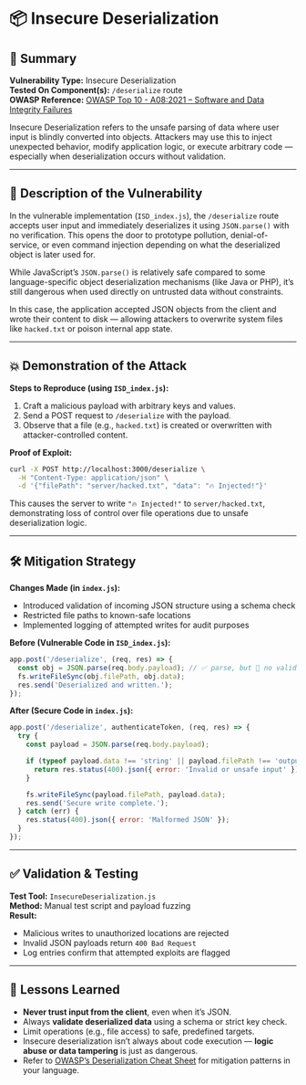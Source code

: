 # 📦 Insecure Deserialization

## 📌 Summary

**Vulnerability Type:** Insecure Deserialization  
**Tested On Component(s):** `/deserialize` route  
**OWASP Reference:** [OWASP Top 10 - A08:2021 – Software and Data Integrity Failures](https://owasp.org/Top10/A08_2021-Software_and_Data_Integrity_Failures/)

Insecure Deserialization refers to the unsafe parsing of data where user input is blindly converted into objects. Attackers may use this to inject unexpected behavior, modify application logic, or execute arbitrary code — especially when deserialization occurs without validation.

---

## 🚨 Description of the Vulnerability

In the vulnerable implementation (`ISD_index.js`), the `/deserialize` route accepts user input and immediately deserializes it using `JSON.parse()` with no verification. This opens the door to prototype pollution, denial-of-service, or even command injection depending on what the deserialized object is later used for.

While JavaScript’s `JSON.parse()` is relatively safe compared to some language-specific object deserialization mechanisms (like Java or PHP), it’s still dangerous when used directly on untrusted data without constraints.

In this case, the application accepted JSON objects from the client and wrote their content to disk — allowing attackers to overwrite system files like `hacked.txt` or poison internal app state.

---

## 💥 Demonstration of the Attack

**Steps to Reproduce (using `ISD_index.js`):**
1. Craft a malicious payload with arbitrary keys and values.
2. Send a POST request to `/deserialize` with the payload.
3. Observe that a file (e.g., `hacked.txt`) is created or overwritten with attacker-controlled content.

**Proof of Exploit:**
```bash
curl -X POST http://localhost:3000/deserialize \
  -H "Content-Type: application/json" \
  -d '{"filePath": "server/hacked.txt", "data": "🔥 Injected!"}'
```

This causes the server to write `"🔥 Injected!"` to `server/hacked.txt`, demonstrating loss of control over file operations due to unsafe deserialization logic.

---

## 🛠️ Mitigation Strategy

**Changes Made (in `index.js`):**
- Introduced validation of incoming JSON structure using a schema check
- Restricted file paths to known-safe locations
- Implemented logging of attempted writes for audit purposes

**Before (Vulnerable Code in `ISD_index.js`):**
```js
app.post('/deserialize', (req, res) => {
  const obj = JSON.parse(req.body.payload); // ✅ parse, but 🚨 no validation
  fs.writeFileSync(obj.filePath, obj.data);
  res.send('Deserialized and written.');
});
```

**After (Secure Code in `index.js`):**
```js
app.post('/deserialize', authenticateToken, (req, res) => {
  try {
    const payload = JSON.parse(req.body.payload);

    if (typeof payload.data !== 'string' || payload.filePath !== 'output/safe.txt') {
      return res.status(400).json({ error: 'Invalid or unsafe input' });
    }

    fs.writeFileSync(payload.filePath, payload.data);
    res.send('Secure write complete.');
  } catch (err) {
    res.status(400).json({ error: 'Malformed JSON' });
  }
});
```

---

## ✅ Validation & Testing

**Test Tool:** `InsecureDeserialization.js`  
**Method:** Manual test script and payload fuzzing  
**Result:**
- Malicious writes to unauthorized locations are rejected
- Invalid JSON payloads return `400 Bad Request`
- Log entries confirm that attempted exploits are flagged

---

## 🧠 Lessons Learned

- **Never trust input from the client**, even when it’s JSON.
- Always **validate deserialized data** using a schema or strict key check.
- Limit operations (e.g., file access) to safe, predefined targets.
- Insecure deserialization isn’t always about code execution — **logic abuse or data tampering** is just as dangerous.
- Refer to [OWASP’s Deserialization Cheat Sheet](https://cheatsheetseries.owasp.org/cheatsheets/Deserialization_Cheat_Sheet.html) for mitigation patterns in your language.

